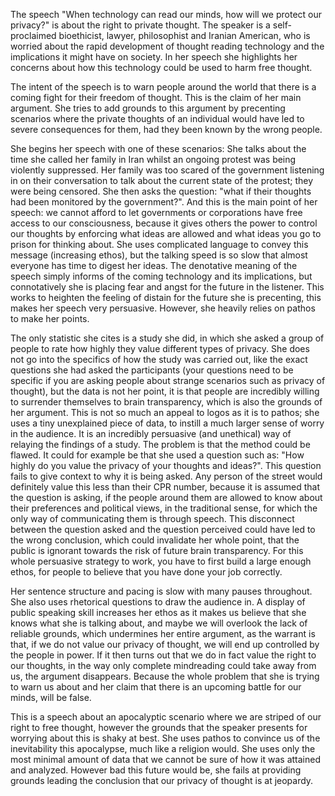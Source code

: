 The speech "When technology can read our minds, how will we protect our
privacy?" is about the right to private thought. The speaker is a
self-proclaimed bioethicist, lawyer, philosophist and Iranian American,
who is worried about the rapid development of thought reading technology
and the implications it might have on society. In her speech she
highlights her concerns about how this technology could be used to harm
free thought.

The intent of the speech is to warn people around the world that there
is a coming fight for their freedom of thought. This is the claim of her
main argument. She tries to add grounds to this argument by precenting
scenarios where the private thoughts of an individual would have led to
severe consequences for them, had they been known by the wrong people.

She begins her speech with one of these scenarios: She talks about the
time she called her family in Iran whilst an ongoing protest was being
violently suppressed. Her family was too scared of the government
listening in on their conversation to talk about the current state of
the protest; they were being censored. She then asks the question: "what
if their thoughts had been monitored by the government?". And this is
the main point of her speech: we cannot afford to let governments or
corporations have free access to our consciousness, because it gives
others the power to control our thoughts by enforcing what ideas are
allowed and what ideas you go to prison for thinking about. She uses
complicated language to convey this message (increasing ethos), but the
talking speed is so slow that almost everyone has time to digest her
ideas. The denotative meaning of the speech simply informs of the coming
technology and its implications, but connotatively she is placing fear
and angst for the future in the listener. This works to heighten the
feeling of distain for the future she is precenting, this makes her
speech very persuasive. However, she heavily relies on pathos to make
her points.

The only statistic she cites is a study she did, in which she asked a
group of people to rate how highly they value different types of
privacy. She does not go into the specifics of how the study was carried
out, like the exact questions she had asked the participants (your
questions need to be specific if you are asking people about strange
scenarios such as privacy of thought), but the data is not her point, it
is that people are incredibly willing to surrender themselves to brain
transparency, which is also the grounds of her argument. This is not so
much an appeal to logos as it is to pathos; she uses a tiny unexplained
piece of data, to instill a much larger sense of worry in the audience.
It is an incredibly persuasive (and unethical) way of relaying the
findings of a study. The problem is that the method could be flawed. It
could for example be that she used a question such as: "How highly do
you value the privacy of your thoughts and ideas?". This question fails
to give context to why it is being asked. Any person of the street would
definitely value this less than their CPR number, because it is assumed
that the question is asking, if the people around them are allowed to
know about their preferences and political views, in the traditional
sense, for which the only way of communicating them is through speech.
This disconnect between the question asked and the question perceived
could have led to the wrong conclusion, which could invalidate her whole
point, that the public is ignorant towards the risk of future brain
transparency. For this whole persuasive strategy to work, you have to
first build a large enough ethos, for people to believe that you have
done your job correctly.

Her sentence structure and pacing is slow with many pauses throughout.
She also uses rhetorical questions to draw the audience in. A display of
public speaking skill increases her ethos as it makes us believe that
she knows what she is talking about, and maybe we will overlook the lack
of reliable grounds, which undermines her entire argument, as the
warrant is that, if we do not value our privacy of thought, we will end
up controlled by the people in power. If it then turns out that we do in
fact value the right to our thoughts, in the way only complete
mindreading could take away from us, the argument disappears. Because
the whole problem that she is trying to warn us about and her claim that
there is an upcoming battle for our minds, will be false.

This is a speech about an apocalyptic scenario where we are striped of
our right to free thought, however the grounds that the speaker presents
for worrying about this is shaky at best. She uses pathos to convince us
of the inevitability this apocalypse, much like a religion would. She
uses only the most minimal amount of data that we cannot be sure of how
it was attained and analyzed. However bad this future would be, she
fails at providing grounds leading the conclusion that our privacy of
thought is at jeopardy.

